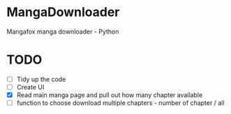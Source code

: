 # MangaDownloader
Mangafox manga downloader - Python

# TODO 
- [ ] Tidy up the code
- [ ] Create UI
- [x] Read main manga page and pull out how many chapter available
- [ ] function to choose download multiple chapters - number of chapter / all
